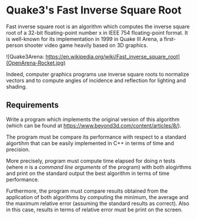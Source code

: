 # Quake3's Fast Inverse Square Root

Fast inverse square root is an algorithm which computes the inverse square root of a 32-bit floating-point number x in IEEE 754 floating-point format. It is well-known for its implementation in 1999 in Quake III Arena, a first-person shooter video game heavily based on 3D graphics.

![Quake3Arena: https://en.wikipedia.org/wiki/Fast_inverse_square_root](OpenArena-Rocket.jpg)

Indeed, computer graphics programs use inverse square roots to normalize vectors and to compute angles of incidence and reflection for lighting and shading. 

## Requirements

Write a program which implements the original version of this algorithm (which can be found at https://www.beyond3d.com/content/articles/8/).

The program must be compare its performance with respect to a standard algortihm that can be easily implemented in C++ in terms of time and precision.

More precisely, program must compute time elapsed for doing *n* tests (where *n* is a *command line arguments* of the program) with both alogirthms and print on the standard output the best algorithm in terms of time performance.

Furthermore, the program must compare results obtained from the application of both algorithms by computing the minimum, the average and the maximum relative error (assuming the standard results as correct). Also in this case, results in terms of relative error must be print on the screen.

